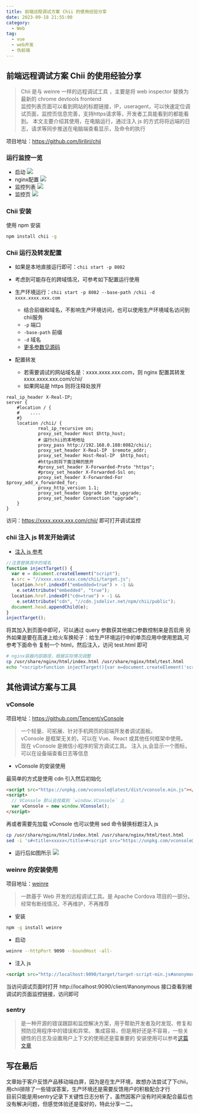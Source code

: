 ```yaml
---
title: 前端远程调试方案 Chii 的使用经验分享
date: 2023-09-18 21:55:00
category:
  - Web
tag:
  - vue
  - web开发
  - 伪前端
---
```


## 前端远程调试方案 Chii 的使用经验分享

> Chii 是与 weinre 一样的远程调试工具 ，主要是将 web inspector 替换为最新的 chrome devtools frontend  
> 监控列表页面可以看到网站的标题链接，IP，useragent，可以快速定位调试页面，监控页信息完善，支持https请求等，开发者工具能看到的都能看到。
> 本文主要介绍其使用，在电脑运行，通过注入 js 的方式将将远端的日志，请求等同步推送在电脑端查看显示，及命令的执行

项目地址：https://github.com/liriliri/chii

### 运行监控一览
- 启动
![](webdev_chii/662652-20230918213059385-844919012.png)
- nginx配置
![](webdev_chii/662652-20230918213446720-1026304554.png)
- 监控列表
![](webdev_chii/662652-20230918212353962-1606032919.png)
- 监控页
![](webdev_chii/662652-20230918212825159-1515083097.png)

### Chii 安装

使用 npm 安装

```sh
npm install chii -g
```

### Chii 运行及转发配置

- 如果是本地直接运行即可：`chii start -p 8082`
- 考虑到可能存在的跨域情况，可参考如下配置运行使用
- 生产环境运行：`chii start -p 8082 --base-path /chii -d xxxx.xxxx.xxx.com`
  - 结合前缀和域名，不影响生产环境访问，也可以使用生产环境域名访问到chii服务
  - `-p` 端口
  - `-base-path` 前缀
  - `-d` 域名
  - [更多参数见源码](https://github.com/liriliri/chii/blob/master/bin/chii.js)

- 配置转发
  - 若需要调试的网站域名是：xxxx.xxxx.xxx.com，则 nginx 配置其转发 xxxx.xxxx.xxx.com/chii/
  - 如果网站是 https 则将注释处放开

```nginx
real_ip_header X-Real-IP;
server {
    #location / {
    #    ....
    #}
    location /chii/ {
            real_ip_recursive on;
            proxy_set_header Host $http_host;
            # 运行chii的本地地址
            proxy_pass http://192.168.0.188:8082/chii/;
            proxy_set_header X-Real-IP  $remote_addr;
            proxy_set_header Host-Real-IP  $http_host;
            #https则将下面注释的放开
            #proxy_set_header X-Forwarded-Proto "https";
            #proxy_set_header X-Forwarded-Ssl on;
            proxy_set_header X-Forwarded-For $proxy_add_x_forwarded_for;
            proxy_http_version 1.1;
            proxy_set_header Upgrade $http_upgrade;
            proxy_set_header Connection "upgrade";
    }
}
```

访问：https://xxxx.xxxx.xxx.com/chii/ 即可打开调试监控

### chii 注入 js 转发开始调试

- [注入 js 参考](https://github.com/liriliri/chii/blob/master/test/demo.js#L175)

```js
//注意替换其中的域名
function injectTarget() {
  var e = document.createElement("script");
  e.src = "//xxxx.xxxx.xxx.com/chii/target.js";
  location.href.indexOf("embedded=true") > -1 &&
    e.setAttribute("embedded", "true");
  location.href.indexOf("cdn=true") > -1 &&
    e.setAttribute("cdn", "//cdn.jsdelivr.net/npm/chii/public");
  document.head.appendChild(e);
}
injectTarget();
```

将其加入到页面中即可，可以通过 query 参数获其他接口参数控制来是否启用
另外如果是要在高速上给火车换轮子：给生产环境运行中的单页应用中使用思路,可参考下面命令
复制一个 html，然后注入，访问 test.html 即可

```sh
# nginx容器内部路径，根据实际情况调整
cp /usr/share/nginx/html/index.html /usr/share/nginx/html/test.html
echo "<script>function injectTarget(){var e=document.createElement('script');e.src='//xxxx.xxxx.xxx.com/chii/target.js';location.href.indexOf('embedded=true')>-1&&(e.setAttribute('embedded','true'));location.href.indexOf('cdn=true')>-1&&e.setAttribute('cdn','//cdn.jsdelivr.net/npm/chii/public');document.head.appendChild(e)}injectTarget();</script>" >> /usr/share/nginx/html/test.html
```

## 其他调试方案与工具

### vConsole

项目地址：https://github.com/Tencent/vConsole

> 一个轻量、可拓展、针对手机网页的前端开发者调试面板。  
> vConsole 是框架无关的，可以在 Vue、React 或其他任何框架中使用。  
> 现在 vConsole 是微信小程序的官方调试工具。
> 注入 js,会显示一个图标，可以在设备端查看日志等信息

- vConsole 的安装使用

最简单的方式是使用 cdn 引入然后初始化

```html
<script src="https://unpkg.com/vconsole@latest/dist/vconsole.min.js"></script>
<script>
  // VConsole 默认会挂载到 `window.VConsole` 上
  var vConsole = new window.VConsole();
</script>
```

再或者需要先加载 vConsole 也可以使用 sed 命令替换标题注入 js

```sh
cp /usr/share/nginx/html/index.html /usr/share/nginx/html/test.html
sed -i 's#<title>xxxxx</title>#<script src="https://unpkg.com/vconsole@latest/dist/vconsole.min.js"></script>\n<script>\n  var vConsole = new window.VConsole();\n</script>#' ./test.html
```

- 运行后如图所示
![](webdev_chii/662652-20230918215104674-1150121918.png)

### weinre 的安装使用

项目地址：[weinre](https://people.apache.org/~pmuellr/weinre/docs/latest/Home.html)

> 一款基于 Web 开发的远程调试工具。是 Apache Cordova 项目的一部分。
> 经常有断线情况，不再维护，不再推荐

- 安装

```sh
npm -g install weinre
```

- 启动

```sh
weinre --httpPort 9090 --boundHost -all-
```

- 注入 js

```html
<script src="http://localhost:9090/target/target-script-min.js#anonymous"></script>
```

当访问调试页面时打开 http://localhost:9090/client/#anonymous 接口查看到被调试的页面监控链接，访问即可

### sentry

> 是一种开源的错误跟踪和监控解决方案，用于帮助开发者及时发现、修复和预防应用程序中的错误和异常。
> 集成容易，但是用好还是不容易，一些关键性的日志及设置用户上下文的使用还是蛮重要的
> 安装使用可以参考[这篇文章](https://juejin.cn/post/7275980024262443068)

## 写在最后    
文章始于客户反馈产品移动端白屏，因为是在生产环境，故想办法尝试了下chii，用chii排除了一些错误答案，生产环境还是需要反馈用户的积极配合才行  
目前只能是用sentry记录下关键性日志分析了，虽然因客户没有时间来配合最后也没有解决问题，但感觉体验还是蛮好的，特此分享一二。

